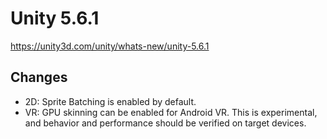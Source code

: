 # Unity 5.6.1
https://unity3d.com/unity/whats-new/unity-5.6.1

## Changes

<ul>
<li>2D: Sprite Batching is enabled by default.</li>
<li>VR: GPU skinning can be enabled for Android VR. This is experimental, and behavior and performance should be verified on target devices.</li>
</ul>
